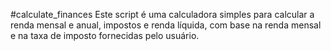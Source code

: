 #calculate_finances
Este script é uma calculadora simples para calcular a renda mensal e anual, impostos e renda líquida, com base na renda mensal e na taxa de imposto fornecidas pelo usuário.
